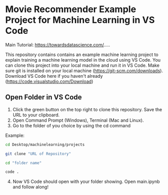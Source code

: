 # Movie Recommender Example Project for Machine Learning in VS Code 

Main Tutorial: https://towardsdatascience.com/.....

This repository contains contains an example machine learning project to explain training a machine learning model in the cloud using VS Code. You can clone this project into your local machine and run it in VS Code. Make sure git is installed on your local machine (https://git-scm.com/downloads). Download VS Code here if you haven't already (https://code.visualstudio.com/Download) 

## Open Folder in VS Code 

1. Click the green button on the top right to clone this repository. Save the URL to your clipboard.
2. Open Command Prompt (Windows), Terminal (Mac and Linux).
3. Go to the folder of you choice by using the cd command

Example: 
```sh
cd Desktop/machinelearning/projects

git clone "URL of Repository"

cd "folder name"

code .
```


4. Now VS Code should open with your folder showing. Open main.ipynb and follow along!
